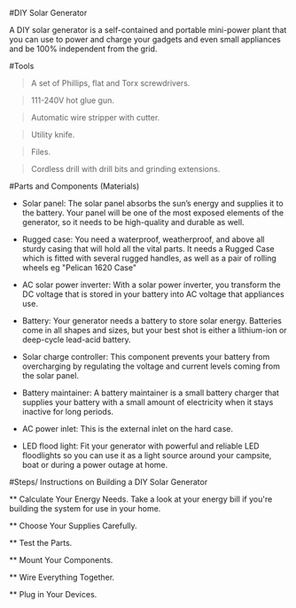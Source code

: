 #DIY Solar Generator

A DIY solar generator is a self-contained and portable mini-power plant that you can use to power and charge your gadgets and even small appliances and be 100% independent from the grid.


#Tools

> A set of Phillips, flat and Torx screwdrivers.

> 111-240V hot glue gun.

> Automatic wire stripper with cutter.

> Utility knife.

> Files.

> Cordless drill with drill bits and grinding extensions.




#Parts and Components (Materials)

* Solar panel: The solar panel absorbs the sun’s energy and supplies it to the battery. Your panel will be one of the most exposed elements of the generator, so it needs to be high-quality and durable as well.

* Rugged case: You need a waterproof, weatherproof, and above all sturdy casing that will hold all the vital parts.
It needs a Rugged Case which is fitted with several rugged handles, as well as a pair of rolling wheels eg "Pelican 1620 Case"

* AC solar power inverter: With a solar power inverter, you transform the DC voltage that is stored in your battery into AC voltage that appliances use.

* Battery: Your generator needs a battery to store solar energy. Batteries come in all shapes and sizes, but your best shot is either a lithium-ion or deep-cycle lead-acid battery.

* Solar charge controller: This component prevents your battery from overcharging by regulating the voltage and current levels coming from the solar panel.

* Battery maintainer: A battery maintainer is a small battery charger that supplies your battery with a small amount of electricity when it stays inactive for long periods.

* AC power inlet: This is the external inlet on the hard case.

* LED flood light: Fit your generator with powerful and reliable LED floodlights so you can use it as a light source around your campsite, boat or during a power outage at home.



#Steps/ Instructions on Building a DIY Solar Generator

** Calculate Your Energy Needs. Take a look at your energy bill if you're building the system for use in your home.

** Choose Your Supplies Carefully.

** Test the Parts.

** Mount Your Components. 

** Wire Everything Together.

** Plug in Your Devices.





